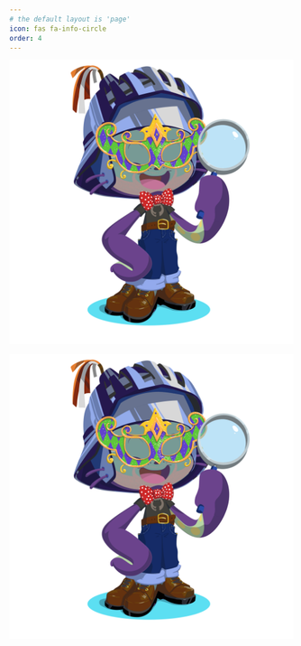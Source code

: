 ```yaml
---
# the default layout is 'page'
icon: fas fa-info-circle
order: 4
---
```

![BrainCat](https://raw.githubusercontent.com/brain246/brain246.github.io/6c97d8452d28ee3a58e7803f17dfb27cd079e675/_images/octocat-1665201955792.png "octocat-1665201955792.png")
              
![BrainCat][logo]

[logo]: https://raw.githubusercontent.com/brain246/brain246.github.io/6c97d8452d28ee3a58e7803f17dfb27cd079e675/_images/octocat-1665201955792.png "BrainCat"
              

